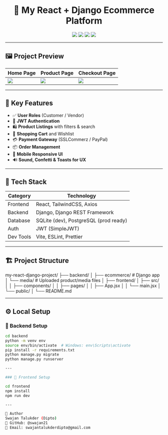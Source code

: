 <h1 align="center">🛒 My React + Django Ecommerce Platform</h1>

<p align="center">
  <img src="https://img.shields.io/badge/Frontend-React-61DAFB?logo=react&logoColor=white&style=flat-square" />
  <img src="https://img.shields.io/badge/Backend-Django-092E20?logo=django&logoColor=white&style=flat-square" />
  <img src="https://img.shields.io/badge/API-DRF-red?style=flat-square" />
  <img src="https://img.shields.io/badge/Styled_with-Tailwind_CSS-38B2AC?logo=tailwindcss&logoColor=white&style=flat-square" />
</p>

---

## 🖼️ Project Preview

| Home Page | Product Page | Checkout Page |
|-----------|--------------|---------------|
| ![](screenshots/home.png) | ![](screenshots/product.png) | ![](screenshots/checkout.png) |

---

## 🚀 Key Features

- ✅ **User Roles** (Customer / Vendor)
- 🔐 **JWT Authentication**
- 🛍️ **Product Listings** with filters & search
- 🛒 **Shopping Cart** and Wishlist
- 💳 **Payment Gateway** (SSLCommerz / PayPal)
- 📦 **Order Management**
- 📱 **Mobile Responsive UI**
- 🔊 **Sound, Confetti & Toasts for UX**

---

## 🧰 Tech Stack

| Category   | Technology |
|------------|------------|
| Frontend   | React, TailwindCSS, Axios |
| Backend    | Django, Django REST Framework |
| Database   | SQLite (dev), PostgreSQL (prod ready) |
| Auth       | JWT (SimpleJWT) |
| Dev Tools  | Vite, ESLint, Prettier |

---

## 🏗️ Project Structure

my-react-django-project/
├── backend/
│ ├── ecommerce/ # Django app
│ └── media/ # Uploaded product/media files
│
├── frontend/
│ ├── src/
│ │ ├── components/
│ │ ├── pages/
│ │ ├── App.jsx
│ │ └── main.jsx
│ └── public/
│
└── README.md

---

## ⚙️ Local Setup

### 🔧 Backend Setup

```bash
cd backend
python -m venv env
source env/bin/activate  # Windows: env\Scripts\activate
pip install -r requirements.txt
python manage.py migrate
python manage.py runserver

---

### 🔧 Frontend Setup

cd frontend
npm install
npm run dev

---

👤 Author
Swajan Talukder (Dipto)
🔗 GitHub: @swajan21
📧 Email: swajantalukderdipto@gmail.com
